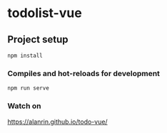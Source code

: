# todolist-vue

## Project setup
```
npm install
```

### Compiles and hot-reloads for development
```
npm run serve
```

### Watch on

https://alanrin.github.io/todo-vue/
